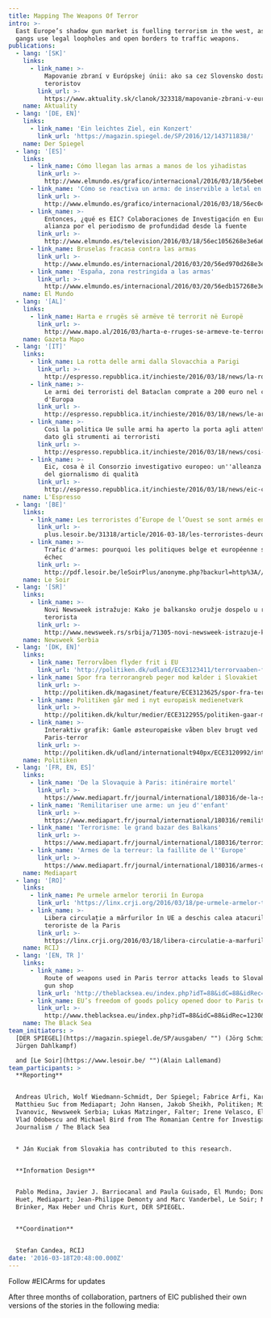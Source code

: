 ```yaml
---
title: Mapping The Weapons Of Terror
intro: >-
  East Europe’s shadow gun market is fuelling terrorism in the west, as criminal
  gangs use legal loopholes and open borders to traffic weapons.
publications:
  - lang: '[SK]'
    links:
      - link_name: >-
          Mapovanie zbraní v Európskej únii: ako sa cez Slovensko dostali do rúk
          teroristov
        link_url: >-
          https://www.aktuality.sk/clanok/323318/mapovanie-zbrani-v-europskej-unii-ako-sa-cez-slovensko-dostali-do-ruk-teroristov/
    name: Aktuality
  - lang: '[DE, EN]'
    links:
      - link_name: 'Ein leichtes Ziel, ein Konzert'
        link_url: 'https://magazin.spiegel.de/SP/2016/12/143711838/'
    name: Der Spiegel
  - lang: '[ES]'
    links:
      - link_name: Cómo llegan las armas a manos de los yihadistas
        link_url: >-
          http://www.elmundo.es/grafico/internacional/2016/03/18/56ebe60b268e3e71408b466f.html
      - link_name: 'Cómo se reactiva un arma: de inservible a letal en nueve pasos'
        link_url: >-
          http://www.elmundo.es/grafico/internacional/2016/03/18/56ec0416268e3e36488b45c4.html
      - link_name: >-
          Entonces, ¿qué es EIC? Colaboraciones de Investigación en Europa: una
          alianza por el periodismo de profundidad desde la fuente
        link_url: >-
          http://www.elmundo.es/television/2016/03/18/56ec1056268e3e6a668b45cd.html
      - link_name: Bruselas fracasa contra las armas
        link_url: >-
          http://www.elmundo.es/internacional/2016/03/20/56ed970d268e3ef86f8b45c0.html
      - link_name: 'España, zona restringida a las armas'
        link_url: >-
          http://www.elmundo.es/internacional/2016/03/20/56edb157268e3eda188b4676.html
    name: El Mundo
  - lang: '[AL]'
    links:
      - link_name: Harta e rrugës së armëve të terrorit në Europë
        link_url: >-
          http://www.mapo.al/2016/03/harta-e-rruges-se-armeve-te-terrorit-ne-europe
    name: Gazeta Mapo
  - lang: '[IT]'
    links:
      - link_name: La rotta delle armi dalla Slovacchia a Parigi
        link_url: >-
          http://espresso.repubblica.it/inchieste/2016/03/18/news/la-rotta-delle-armi-dalla-slovacchia-a-parigi-1.254589?ref=twhe&twitter_card=20160318193508
      - link_name: >-
          Le armi dei terroristi del Bataclan comprate a 200 euro nel cuore
          d'Europa
        link_url: >-
          http://espresso.repubblica.it/inchieste/2016/03/18/news/le-armi-dei-terroristi-del-bataclan-comprate-a-200-euro-nel-cuore-d-europa-1.254583
      - link_name: >-
          Così la politica Ue sulle armi ha aperto la porta agli attentati e
          dato gli strumenti ai terroristi
        link_url: >-
          http://espresso.repubblica.it/inchieste/2016/03/18/news/cosi-la-politica-ue-sulle-armi-ha-aperto-la-porta-agli-attentati-e-dato-gli-strumenti-ai-terroristi-1.254572
      - link_name: >-
          Eic, cosa è il Consorzio investigativo europeo: un''alleanza in nome
          del giornalismo di qualità
        link_url: >-
          http://espresso.repubblica.it/inchieste/2016/03/18/news/eic-cosa-e-il-consorzio-investigativo-europeo-un-alleanza-in-nome-del-giornalismo-di-qualita-1.254570
    name: L'Espresso
  - lang: '[BE]'
    links:
      - link_name: Les terroristes d’Europe de l’Ouest se sont armés en Europe de l’Est
        link_url: >-
          plus.lesoir.be/31318/article/2016-03-18/les-terroristes-deurope-de-louest-se-sont-armes-en-europe-de-lest
      - link_name: >-
          Trafic d'armes: pourquoi les politiques belge et européenne sont un
          échec
        link_url: >-
          http://pdf.lesoir.be/leSoirPlus/anonyme.php?backurl=http%3A//plus.lesoir.be/31627/article/2016-03-20/trafics-darmes-la-belgique-lun-des-ventres-mous-deurope-de-louest
    name: Le Soir
  - lang: '[SR]'
    links:
      - link_name: >-
          Novi Newsweek istražuje: Kako je balkansko oružje dospelo u ruke
          terorista
        link_url: >-
          http://www.newsweek.rs/srbija/71305-novi-newsweek-istrazuje-kako-je-balkansko-oruzje-dospelo-u-ruke-terorista.html
    name: Newsweek Serbia
  - lang: '[DK, EN]'
    links:
      - link_name: Terrorvåben flyder frit i EU
        link_url: 'http://politiken.dk/udland/ECE3123411/terrorvaaben-flyder-frit-i-eu/'
      - link_name: Spor fra terrorangreb peger mod kælder i Slovakiet
        link_url: >-
          http://politiken.dk/magasinet/feature/ECE3123625/spor-fra-terrorangreb-peger-mod-kaelder-i-slovakiet/
      - link_name: Politiken går med i nyt europæisk medienetværk
        link_url: >-
          http://politiken.dk/kultur/medier/ECE3122955/politiken-gaar-med-i-nyt-europaeisk-medienetvaerk/
      - link_name: >-
          Interaktiv grafik: Gamle østeuropæiske våben blev brugt ved
          Paris-terror
        link_url: >-
          http://politiken.dk/udland/internationalt940px/ECE3120992/interaktiv-grafik-gamle-oesteuropaeiske-vaaben-blev-brugt-ved-paris-terror/
    name: Politiken
  - lang: '[FR, EN, ES]'
    links:
      - link_name: 'De la Slovaquie à Paris: itinéraire mortel'
        link_url: >-
          https://www.mediapart.fr/journal/international/180316/de-la-slovaquie-paris-itineraire-mortel
      - link_name: 'Remilitariser une arme: un jeu d''enfant'
        link_url: >-
          https://www.mediapart.fr/journal/international/180316/remilitariser-une-arme-un-jeu-denfant
      - link_name: 'Terrorisme: le grand bazar des Balkans'
        link_url: >-
          https://www.mediapart.fr/journal/international/180316/terrorisme-le-grand-bazar-des-balkans
      - link_name: 'Armes de la terreur: la faillite de l''Europe'
        link_url: >-
          https://www.mediapart.fr/journal/international/180316/armes-de-la-terreur-la-faillite-de-leurope
    name: Mediapart
  - lang: '[RO]'
    links:
      - link_name: Pe urmele armelor terorii în Europa
        link_url: 'https://linx.crji.org/2016/03/18/pe-urmele-armelor-terorii-in-europa/'
      - link_name: >-
          Libera circulație a mărfurilor în UE a deschis calea atacurilor
          teroriste de la Paris
        link_url: >-
          https://linx.crji.org/2016/03/18/libera-circulatie-a-marfurilor-in-ue-a-deschis-calea-atacurilor-teroriste-de-la-paris/
    name: RCIJ
  - lang: '[EN, TR ]'
    links:
      - link_name: >-
          Route of weapons used in Paris terror attacks leads to Slovak online
          gun shop
        link_url: 'http://theblacksea.eu/index.php?idT=88&idC=88&idRec=1231&recType=story'
      - link_name: EU’s freedom of goods policy opened door to Paris terror attacks
        link_url: >-
          http://www.theblacksea.eu/index.php?idT=88&idC=88&idRec=1230&recType=multimedia
    name: The Black Sea
team_initiators: >
  [DER SPIEGEL](https://magazin.spiegel.de/SP/ausgaben/ "") (Jörg Schmitt,
  Jürgen Dahlkampf)

  and [Le Soir](https://www.lesoir.be/ "")(Alain Lallemand)
team_participants: >
  **Reporting**


  Andreas Ulrich, Wolf Wiedmann-Schmidt, Der Spiegel; Fabrice Arfi, Karl Laske,
  Matthieu Suc from Mediapart; John Hansen, Jakob Sheikh, Politiken; Milorad
  Ivanovic, Newsweek Serbia; Lukas Matzinger, Falter; Irene Velasco, El Mundo;
  Vlad Odobescu and Michael Bird from The Romanian Centre for Investigative
  Journalism / The Black Sea


  * Ján Kuciak from Slovakia has contributed to this research.


  **Information Design**


  Pablo Medina, Javier J. Barriocanal and Paula Guisado, El Mundo; Donatien
  Huet, Mediapart; Jean-Philippe Demonty and Marc Vanderbel, Le Soir; Martin
  Brinker, Max Heber und Chris Kurt, DER SPIEGEL.


  **Coordination**


  Stefan Candea, RCIJ
date: '2016-03-18T20:48:00.000Z'
---
```


Follow #EICArms for updates

After three months of collaboration, partners of EIC published their own versions of the stories in the following media:
